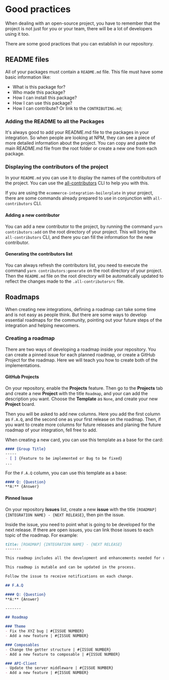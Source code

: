 # Good practices

When dealing with an open-source project, you have to remember that the project is not just for you or your team,
there will be a lot of developers using it too.

There are some good practices that you can establish in our repository.

## README files
All of your packages must contain a `README.md` file. This file must have some basic information like:

- What is this package for?
- Who made this package?
- How I can install this package?
- How I can use this package?
- How I can contribute? Or link to the `CONTRIBUTING.md`;

### Adding the README to all the Packages
It's always good to add your README.md file to the packages in your integration. 
So when people are looking at NPM, they can see a piece of more detailed information about the project. 
You can copy and paste the main README.md file from the root folder or create a new one from each package.

### Displaying the contributors of the project

In your `README.md` you can use it to display the names of the contributors of the project. You can use the [all-contributors](https://github.com/all-contributors/all-contributors) CLI to help you with this.

If you are using the `ecommerce-integration-boilerplate` in your project, there are some commands already prepared to use in conjunction with `all-contributors` CLI.

#### Adding a new contributor

You can add a new contributor to the project, by running the command `yarn contributors:add` on the root directory of your project. This will bring the `all-contributors` CLI, and there you can fill the information for the new contributor. 

#### Generating the contributors list

You can always refresh the contributors list, you need to execute the command `yarn contributors:generate` on the root directory of your project. Then the `README.md` file on the root directory will be automatically updated to reflect the changes made to the `.all-contributorsrc` file.

## Roadmaps
When creating new integrations, defining a roadmap can take some time and is not easy as people think. But there are some ways to develop essential roadmaps for the community, pointing out your future steps of the integration and helping newcomers.

### Creating a roadmap
There are two ways of developing a roadmap inside your repository. You can create a pinned issue for each planned roadmap, or create a GitHub Project for the roadmap. Here we will teach you how to create both of the implementations.

#### GitHub Projects
On your repository, enable the **Projects** feature. Then go to the **Projects** tab and create a new **Project** with the title `Roadmap`, and your can add the description you want. Choose the **Template** as `None`, and create your new **Project** board.

Then you will be asked to add new columns. Here you add the first column as `F.A.Q`, and the second one as your first release on the roadmap. Then, if you want to create more columns for future releases and planing the future roadmap of your integration, fell free to add.

When creating a new card, you can use this template as a base for the card:

```md
#### {Group Title}
-----
- [ ] {Feature to be implemented or Bug to be fixed}
...
```

For the `F.A.Q` column, you can use this template as a base:

```md
#### Q: {Question}
**A:** {Answer}
```

#### Pinned Issue
On your repository **Issues** list, create a new **issue** with the title `[ROADMAP] {INTEGRATION NAME} - {NEXT RELEASE}`, then pin the issue.

Inside the issue, you need to point what is going to be developed for the next release. If there are open issues, you can link those issues to each topic of the roadmap. For example:

```md
title: [ROADMAP] {INTEGRATION NAME} - {NEXT RELEASE}
-------

This roadmap includes all the development and enhancements needed for releasing a stable version of the {INTEGRATION NAME} integration

This roadmap is mutable and can be updated in the process.

Follow the issue to receive notifications on each change.

## F.A.Q

#### Q: {Question}
**A:** {Answer}

-------

## Roadmap

### Theme
- Fix the XYZ bug | #{ISSUE NUMBER}
- Add a new feature | #{ISSUE NUMBER}

### Composables
- Change the getter structure | #{ISSUE NUMBER}
- Add a new feature to composable | #{ISSUE NUMBER}

### API-Client
- Update the server middleware | #{ISSUE NUMBER}
- Add a new feature | #{ISSUE NUMBER}
```

